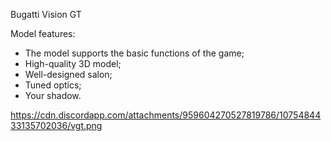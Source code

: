 Bugatti Vision GT

Model features:
- The model supports the basic functions of the game;
- High-quality 3D model;
- Well-designed salon;
- Tuned optics;
- Your shadow.

https://cdn.discordapp.com/attachments/959604270527819786/1075484433135702036/vgt.png
